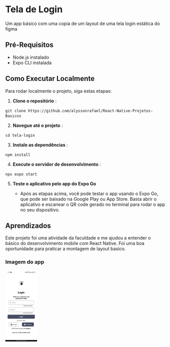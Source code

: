 # Tela de Login

Um app básico com uma copia de um layout de uma tela login estática do figma

## Pré-Requisitos

* Node.js instalado
* Expo CLI instalada

## Como Executar Localmente

Para rodar localmente o projeto, siga estas etapas:

1. **Clone o repositório** :

```
git clone https://github.com/alyssonrafael/React-Native-Projetos-Basicos
```

2. **Navegue até o projeto** :

```
cd tela-login
```

3. **Instale as dependências** :

```
npm install
```

4. **Execute o servidor de desenvolvimento** :

```
npx expo start
```

5. **Teste o aplicativo pelo app do Expo Go**

   * Após as etapas acima, você pode testar o app usando o Expo Go, que pode ser baixado na Google Play ou App Store. Basta abrir o aplicativo e escanear o QR code gerado no terminal para rodar o app no seu dispositivo.

## Aprendizados

Este projeto foi uma atividade da faculdade e me ajudou a entender o básico do desenvolvimento mobile com React Native.  Foi uma boa oportunidade para praticar a montagem de layout basico.

### Imagem do app

<img src="./assets/Readme/tela-login.jpg" alt="tela-login" width="100">
